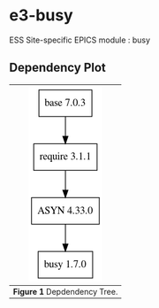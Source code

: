 e3-busy
==
ESS Site-specific EPICS module : busy


## Dependency Plot

|![busy dep](docs/busy.png)|
| :---: |
|**Figure 1** Depdendency Tree. |

